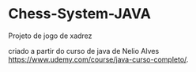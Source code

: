 # Chess-System-JAVA
Projeto de jogo de xadrez

criado a partir do curso de java de Nelio Alves
https://www.udemy.com/course/java-curso-completo/.
